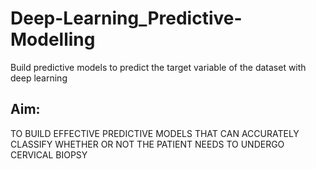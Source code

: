# Deep-Learning_Predictive-Modelling
Build predictive models to predict the target variable of the dataset with deep learning

## Aim:
TO BUILD EFFECTIVE PREDICTIVE MODELS THAT CAN ACCURATELY CLASSIFY WHETHER OR NOT THE PATIENT NEEDS TO UNDERGO CERVICAL BIOPSY


